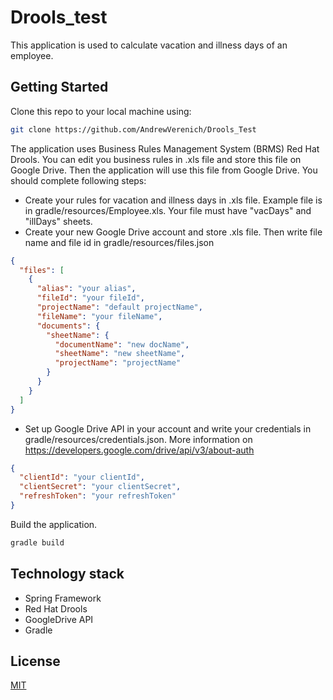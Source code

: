 # Drools_test
This application is used to calculate vacation and illness days of an employee. 
## Getting Started
Clone this repo to your local machine using:
```bash
git clone https://github.com/AndrewVerenich/Drools_Test
```
The application uses Business Rules Management System (BRMS) Red Hat Drools. You can edit you business rules in .xls file 
and store this file on Google Drive. Then the application will use this file from Google Drive. You should complete following steps:

+ Create your rules for vacation and illness days in .xls file. Example file is in gradle/resources/Employee.xls. Your file must 
have "vacDays" and "illDays" sheets.
+ Create your new Google Drive account and store .xls file. Then write file name and file id in gradle/resources/files.json
```json
{
  "files": [
    {
      "alias": "your alias",
      "fileId": "your fileId",
      "projectName": "default projectName",
      "fileName": "your fileName",
      "documents": {
        "sheetName": {
          "documentName": "new docName",
          "sheetName": "new sheetName",
          "projectName": "projectName"
        }
      }
    }
  ]
}
```
+ Set up Google Drive API in your account and write your credentials in gradle/resources/credentials.json. More information on https://developers.google.com/drive/api/v3/about-auth
```json
{
  "clientId": "your clientId",
  "clientSecret": "your clientSecret",
  "refreshToken": "your refreshToken"
}
```

Build the application.
```bash
gradle build
```
## Technology stack
+ Spring Framework
+ Red Hat Drools
+ GoogleDrive API
+ Gradle

## License
[MIT](https://choosealicense.com/licenses/mit/)
